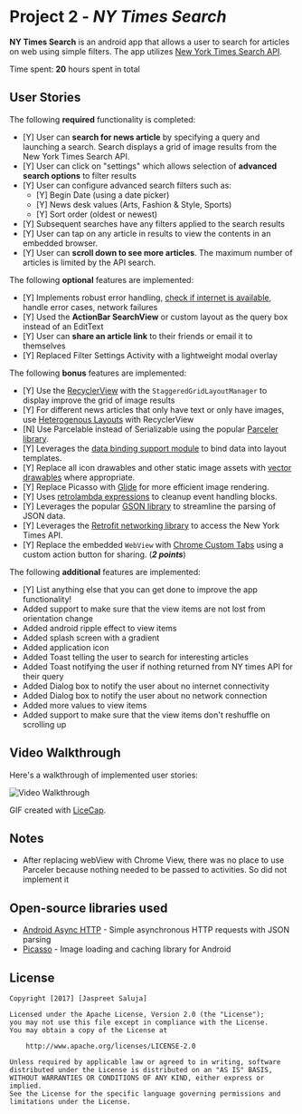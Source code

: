 # Project 2 - *NY Times Search*

**NY Times Search** is an android app that allows a user to search for articles on web using simple filters. The app utilizes [New York Times Search API](http://developer.nytimes.com/docs/read/article_search_api_v2).

Time spent: **20** hours spent in total

## User Stories

The following **required** functionality is completed:

* [Y] User can **search for news article** by specifying a query and launching a search. Search displays a grid of image results from the New York Times Search API.
* [Y] User can click on "settings" which allows selection of **advanced search options** to filter results
* [Y] User can configure advanced search filters such as:
  * [Y] Begin Date (using a date picker)
  * [Y] News desk values (Arts, Fashion & Style, Sports)
  * [Y] Sort order (oldest or newest)
* [Y] Subsequent searches have any filters applied to the search results
* [Y] User can tap on any article in results to view the contents in an embedded browser.
* [Y] User can **scroll down to see more articles**. The maximum number of articles is limited by the API search.

The following **optional** features are implemented:

* [Y] Implements robust error handling, [check if internet is available](http://guides.codepath.com/android/Sending-and-Managing-Network-Requests#checking-for-network-connectivity), handle error cases, network failures
* [Y] Used the **ActionBar SearchView** or custom layout as the query box instead of an EditText
* [Y] User can **share an article link** to their friends or email it to themselves
* [Y] Replaced Filter Settings Activity with a lightweight modal overlay

The following **bonus** features are implemented:

* [Y] Use the [RecyclerView](http://guides.codepath.com/android/Using-the-RecyclerView) with the `StaggeredGridLayoutManager` to display improve the grid of image results
* [Y] For different news articles that only have text or only have images, use [Heterogenous Layouts](http://guides.codepath.com/android/Heterogenous-Layouts-inside-RecyclerView) with RecyclerView
* [N] Use Parcelable instead of Serializable using the popular [Parceler library](http://guides.codepath.com/android/Using-Parceler).
* [Y] Leverages the [data binding support module](http://guides.codepath.com/android/Applying-Data-Binding-for-Views) to bind data into layout templates.
* [Y] Replace all icon drawables and other static image assets with [vector drawables](http://guides.codepath.com/android/Drawables#vector-drawables) where appropriate.
* [Y] Replace Picasso with [Glide](http://inthecheesefactory.com/blog/get-to-know-glide-recommended-by-google/en) for more efficient image rendering.
* [Y] Uses [retrolambda expressions](http://guides.codepath.com/android/Lambda-Expressions) to cleanup event handling blocks.
* [Y] Leverages the popular [GSON library](http://guides.codepath.com/android/Using-Android-Async-Http-Client#decoding-with-gson-library) to streamline the parsing of JSON data.
* [Y] Leverages the [Retrofit networking library](http://guides.codepath.com/android/Consuming-APIs-with-Retrofit) to access the New York Times API.
* [Y] Replace the embedded `WebView` with [Chrome Custom Tabs](http://guides.codepath.com/android/Chrome-Custom-Tabs) using a custom action button for sharing. (_**2 points**_)

The following **additional** features are implemented:

* [Y] List anything else that you can get done to improve the app functionality!
* Added support to make sure that the view items are not lost from orientation change
* Added android ripple effect to view items
* Added splash screen with a gradient
* Added application icon
* Added Toast telling the user to search for interesting articles
* Added Toast notifying the user if nothing returned from NY times API for their query
* Added Dialog box to notify the user about no internet connectivity
* Added Dialog box to notify the user about no network connection
* Added more values to view items
* Added support to make sure that the view items don't reshuffle on scrolling up


## Video Walkthrough

Here's a walkthrough of implemented user stories:

<img src='https://github.com/jsaluja87/NY-Times-Search/blob/master/Codepath_Assignment2_NY_Times_Search.gif' title='Video Walkthrough' width='' alt='Video Walkthrough' />

GIF created with [LiceCap](http://www.cockos.com/licecap/).

## Notes

* After replacing webView with Chrome View, there was no place to use Parceler because nothing needed to be passed to activities. So did not implement it

## Open-source libraries used

- [Android Async HTTP](https://github.com/loopj/android-async-http) - Simple asynchronous HTTP requests with JSON parsing
- [Picasso](http://square.github.io/picasso/) - Image loading and caching library for Android

## License

    Copyright [2017] [Jaspreet Saluja]

    Licensed under the Apache License, Version 2.0 (the "License");
    you may not use this file except in compliance with the License.
    You may obtain a copy of the License at

        http://www.apache.org/licenses/LICENSE-2.0

    Unless required by applicable law or agreed to in writing, software
    distributed under the License is distributed on an "AS IS" BASIS,
    WITHOUT WARRANTIES OR CONDITIONS OF ANY KIND, either express or implied.
    See the License for the specific language governing permissions and
    limitations under the License.
